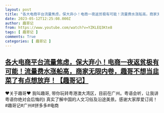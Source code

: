 ```yaml
---
layout: post
title: "各大电商平台流量焦虑，保大弃小！电商一夜返贫极有可能！流量费水涨船高，商家无限内卷，趣哥不想当韭菜了有点想放弃！【趣哥记】"
date: 2023-05-12T12:25:08.000Z
author: 趣哥记
from: https://www.youtube.com/watch?v=YZKLEQ3Kte8
tags: [ 趣哥记 ]
comments: True
categories: [ 趣哥记 ]
---
```

<!--1683894308000-->
[各大电商平台流量焦虑，保大弃小！电商一夜返贫极有可能！流量费水涨船高，商家无限内卷，趣哥不想当韭菜了有点想放弃！【趣哥记】](https://www.youtube.com/watch?v=YZKLEQ3Kte8)
------

<div>
♥关于趣哥♥ 我叫趣哥,  带你玩转粤港澳大湾区，目前在广州。粤语会听，让我讲粤语你绝对会后悔的) 真实了解中国的人文习俗及沿途美景。感谢大家厚爱订阅！#趣哥记#广州#拼多多#电商
</div>
